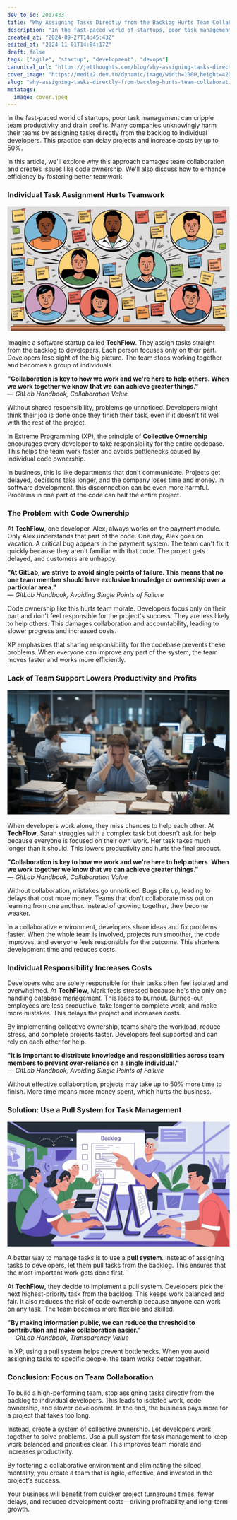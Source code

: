 ```yaml
---
dev_to_id: 2017433
title: "Why Assigning Tasks Directly from the Backlog Hurts Team Collaboration and Efficiency"
description: "In the fast-paced world of startups, poor task management can cripple team productivity and drain..."
created_at: "2024-09-27T14:45:43Z"
edited_at: "2024-11-01T14:04:17Z"
draft: false
tags: ["agile", "startup", "development", "devops"]
canonical_url: "https://jetthoughts.com/blog/why-assigning-tasks-directly-from-backlog-hurts-team-collaboration-efficiency-agile-startup/"
cover_image: "https://media2.dev.to/dynamic/image/width=1000,height=420,fit=cover,gravity=auto,format=auto/https%3A%2F%2Fdev-to-uploads.s3.amazonaws.com%2Fuploads%2Farticles%2Fx6jc1kn89uwrbq5dtfrp.jpeg"
slug: "why-assigning-tasks-directly-from-backlog-hurts-team-collaboration-efficiency-agile-startup"
metatags:
  image: cover.jpeg
---
```

In the fast-paced world of startups, poor task management can cripple team productivity and drain profits. Many companies unknowingly harm their teams by assigning tasks directly from the backlog to individual developers. This practice can delay projects and increase costs by up to 50%.

In this article, we'll explore why this approach damages team collaboration and creates issues like code ownership. We'll also discuss how to enhance efficiency by fostering better teamwork.

### Individual Task Assignment Hurts Teamwork

![Developers are shown working in separate bubbles, disconnected from one another. Each bubble represents an isolated task pulled directly from the backlog.](file_0.jpeg)

Imagine a software startup called **TechFlow**. They assign tasks straight from the backlog to developers. Each person focuses only on their part. Developers lose sight of the big picture. The team stops working together and becomes a group of individuals.

**"Collaboration is key to how we work and we're here to help others. When we work together we know that we can achieve greater things."**  
— *GitLab Handbook, Collaboration Value*

Without shared responsibility, problems go unnoticed. Developers might think their job is done once they finish their task, even if it doesn't fit well with the rest of the project.

In Extreme Programming (XP), the principle of **Collective Ownership** encourages every developer to take responsibility for the entire codebase. This helps the team work faster and avoids bottlenecks caused by individual code ownership.

In business, this is like departments that don't communicate. Projects get delayed, decisions take longer, and the company loses time and money. In software development, this disconnection can be even more harmful. Problems in one part of the code can halt the entire project.

### The Problem with Code Ownership

At **TechFlow**, one developer, Alex, always works on the payment module. Only Alex understands that part of the code. One day, Alex goes on vacation. A critical bug appears in the payment system. The team can't fix it quickly because they aren't familiar with that code. The project gets delayed, and customers are unhappy.

**"At GitLab, we strive to avoid single points of failure. This means that no one team member should have exclusive knowledge or ownership over a particular area."**  
— *GitLab Handbook, Avoiding Single Points of Failure*

Code ownership like this hurts team morale. Developers focus only on their part and don't feel responsible for the project's success. They are less likely to help others. This damages collaboration and accountability, leading to slower progress and increased costs.

XP emphasizes that sharing responsibility for the codebase prevents these problems. When everyone can improve any part of the system, the team moves faster and works more efficiently.

### Lack of Team Support Lowers Productivity and Profits

![A developer is depicted struggling with a task while others work independently, highlighting the absence of team support.](file_1.jpeg)

When developers work alone, they miss chances to help each other. At **TechFlow**, Sarah struggles with a complex task but doesn't ask for help because everyone is focused on their own work. Her task takes much longer than it should. This lowers productivity and hurts the final product.

**"Collaboration is key to how we work and we're here to help others. When we work together we know that we can achieve greater things."**  
— *GitLab Handbook, Collaboration Value*

Without collaboration, mistakes go unnoticed. Bugs pile up, leading to delays that cost more money. Teams that don't collaborate miss out on learning from one another. Instead of growing together, they become weaker.

In a collaborative environment, developers share ideas and fix problems faster. When the whole team is involved, projects run smoother, the code improves, and everyone feels responsible for the outcome. This shortens development time and reduces costs.

### Individual Responsibility Increases Costs

Developers who are solely responsible for their tasks often feel isolated and overwhelmed. At **TechFlow**, Mark feels stressed because he's the only one handling database management. This leads to burnout. Burned-out employees are less productive, take longer to complete work, and make more mistakes. This delays the project and increases costs.

By implementing collective ownership, teams share the workload, reduce stress, and complete projects faster. Developers feel supported and can rely on each other for help.

**"It is important to distribute knowledge and responsibilities across team members to prevent over-reliance on a single individual."**  
— *GitLab Handbook, Avoiding Single Points of Failure*

Without effective collaboration, projects may take up to 50% more time to finish. More time means more money spent, which hurts the business.

### Solution: Use a Pull System for Task Management

![Developers are shown collaborating and pulling tasks from a shared backlog. Arrows indicate communication and teamwork.](file_2.jpeg)

A better way to manage tasks is to use a **pull system**. Instead of assigning tasks to developers, let them pull tasks from the backlog. This ensures that the most important work gets done first.

At **TechFlow**, they decide to implement a pull system. Developers pick the next highest-priority task from the backlog. This keeps work balanced and fair. It also reduces the risk of code ownership because anyone can work on any task. The team becomes more flexible and skilled.

**"By making information public, we can reduce the threshold to contribution and make collaboration easier."**  
— *GitLab Handbook, Transparency Value*

In XP, using a pull system helps prevent bottlenecks. When you avoid assigning tasks to specific people, the team works better together.

### Conclusion: Focus on Team Collaboration

To build a high-performing team, stop assigning tasks directly from the backlog to individual developers. This leads to isolated work, code ownership, and slower development. In the end, the business pays more for a project that takes too long.

Instead, create a system of collective ownership. Let developers work together to solve problems. Use a pull system for task management to keep work balanced and priorities clear. This improves team morale and increases productivity.

By fostering a collaborative environment and eliminating the siloed mentality, you create a team that is agile, effective, and invested in the project's success.

Your business will benefit from quicker project turnaround times, fewer delays, and reduced development costs—driving profitability and long-term growth.